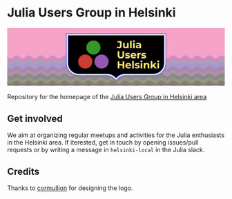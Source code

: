 # Julia Users Group in Helsinki

![](page/_assets/juh.svg)

Repository for the homepage of the [Julia Users Group in Helsinki area](https://julia-users-helsinki.github.io)

## Get involved

We aim at organizing regular meetups and activities for the Julia enthusiasts in the Helsinki area. If iterested, get in touch by opening issues/pull requests or by writing a message in `helsinki-local` in the Julia slack.

## Credits

Thanks to [cormullion](https://github.com/cormullion) for designing the logo.


